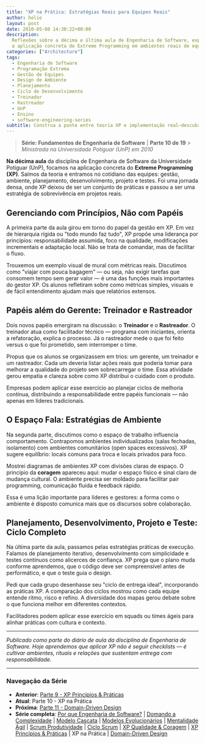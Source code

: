 ```yaml
---
title: "XP na Prática: Estratégias Reais para Equipes Reais"
author: helio
layout: post
date: 2010-05-08 14:30:22+00:00
description:
  Reflexões sobre a décima e última aula de Engenharia de Software, explorando
  a aplicação concreta de Extreme Programming em ambientes reais de equipe.
categories: ["Architecture"]
tags:
  - Engenharia de Software
  - Programação Extrema
  - Gestão de Equipes
  - Design de Ambiente
  - Planejamento
  - Ciclo de Desenvolvimento
  - Treinador
  - Rastreador
  - UnP
  - Ensino
  - software-engineering-series
subtitle: Construa a ponte entre teoria XP e implementação real—descubra estratégias práticas para introduzir programação em par, TDD e integração contínua em ambientes resistentes
---
```


> **Série: Fundamentos de Engenharia de Software** | **Parte 10 de 19** > _Ministrada na Universidade Potiguar (UnP) em 2010_

**Na décima aula** da disciplina de Engenharia de Software da Universidade Potiguar (UnP), focamos na aplicação concreta do **Extreme Programming (XP)**. Saímos da teoria e entramos no cotidiano das equipes: gestão, ambiente, planejamento, desenvolvimento, projeto e testes. Foi uma jornada densa, onde XP deixou de ser um conjunto de práticas e passou a ser uma estratégia de sobrevivência em projetos reais.

## Gerenciando com Princípios, Não com Papéis

A primeira parte da aula girou em torno do papel da gestão em XP. Em vez de hierarquia rígida ou "todo mundo faz tudo", XP propõe uma liderança por princípios: responsabilidade assumida, foco na qualidade, modificações incrementais e adaptação local. Não se trata de comandar, mas de facilitar o fluxo.

Trouxemos um exemplo visual de mural com métricas reais. Discutimos como "viajar com pouca bagagem" — ou seja, não exigir tarefas que consomem tempo sem gerar valor — é uma das funções mais importantes do gestor XP. Os alunos refletiram sobre como métricas simples, visuais e de fácil entendimento ajudam mais que relatórios extensos.

## Papéis além do Gerente: Treinador e Rastreador

Dois novos papéis emergiram na discussão: o **Treinador** e o **Rastreador**. O treinador atua como facilitador técnico — programa com iniciantes, orienta a refatoração, explica o processo. Já o rastreador mede o que foi feito versus o que foi prometido, sem interromper o time.

Propus que os alunos se organizassem em trios: um gerente, um treinador e um rastreador. Cada um deveria listar ações reais que poderia tomar para melhorar a qualidade do projeto sem sobrecarregar o time. Essa atividade gerou empatia e clareza sobre como XP distribui o cuidado com o produto.

Empresas podem aplicar esse exercício ao planejar ciclos de melhoria contínua, distribuindo a responsabilidade entre papéis funcionais — não apenas em líderes tradicionais.

## O Espaço Fala: Estratégias de Ambiente

Na segunda parte, discutimos como o espaço de trabalho influencia comportamento. Contrapomos ambientes individualizados (salas fechadas, isolamento) com ambientes comunitários (open spaces excessivos). XP sugere equilíbrio: locais comuns para troca e locais privados para foco.

Mostrei diagramas de ambientes XP com divisões claras de espaço. O princípio da **coragem** apareceu aqui: mudar o espaço físico é sinal claro de mudança cultural. O ambiente precisa ser moldado para facilitar pair programming, comunicação fluida e feedback rápido.

Essa é uma lição importante para líderes e gestores: a forma como o ambiente é disposto comunica mais que os discursos sobre colaboração.

## Planejamento, Desenvolvimento, Projeto e Teste: Ciclo Completo

Na última parte da aula, passamos pelas estratégias práticas de execução. Falamos de planejamento iterativo, desenvolvimento com simplicidade e testes contínuos como alicerces de confiança. XP prega que o plano muda conforme aprendemos, que o código deve ser compreensível antes de performático, e que o teste guia o design.

Pedi que cada grupo desenhasse seu "ciclo de entrega ideal", incorporando as práticas XP. A comparação dos ciclos mostrou como cada equipe entende ritmo, risco e refino. A diversidade dos mapas gerou debate sobre o que funciona melhor em diferentes contextos.

Facilitadores podem aplicar esse exercício em squads ou times ágeis para alinhar práticas com cultura e contexto.

---

_Publicado como parte do diário de aula da disciplina de Engenharia de Software. Hoje aprendemos que aplicar XP não é seguir checklists — é cultivar ambientes, rituais e relações que sustentam entrega com responsabilidade._

---

### **Navegação da Série**

- **Anterior**: [Parte 9 - XP Princípios & Práticas](../2010-05-01-xp-principles-practices/)
- **Atual**: Parte 10 - XP na Prática
- **Próxima**: [Parte 11 - Domain-Driven Design](../2010-05-15-domain-driven-design/)
- **Série completa**: [Por que Engenharia de Software?](../2010-02-24-software-engineering-purpose/) | [Domando a Complexidade](../2010-03-02-complexity-process/) | [Modelo Cascata](../2010-03-10-waterfall-model/) | [Modelos Evolucionários](../2010-03-18-evolutionary-models/) | [Mentalidade Ágil](../2010-03-26-agile-mindset/) | [Scrum Produtividade](../2010-04-03-scrum-productivity/) | [Ciclo Scrum](../2010-04-11-scrum-cycle/) | [XP Qualidade & Coragem](../2010-04-19-xp-quality-courage/) | [XP Princípios & Práticas](../2010-05-01-xp-principles-practices/) | XP na Prática | [Domain-Driven Design](../2010-05-15-domain-driven-design/)
